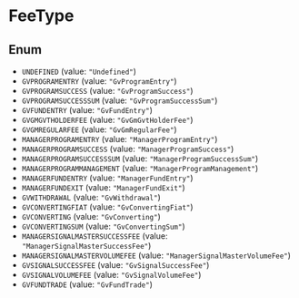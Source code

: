 # FeeType

## Enum

* `UNDEFINED` (value: `"Undefined"`)
* `GVPROGRAMENTRY` (value: `"GvProgramEntry"`)
* `GVPROGRAMSUCCESS` (value: `"GvProgramSuccess"`)
* `GVPROGRAMSUCCESSSUM` (value: `"GvProgramSuccessSum"`)
* `GVFUNDENTRY` (value: `"GvFundEntry"`)
* `GVGMGVTHOLDERFEE` (value: `"GvGmGvtHolderFee"`)
* `GVGMREGULARFEE` (value: `"GvGmRegularFee"`)
* `MANAGERPROGRAMENTRY` (value: `"ManagerProgramEntry"`)
* `MANAGERPROGRAMSUCCESS` (value: `"ManagerProgramSuccess"`)
* `MANAGERPROGRAMSUCCESSSUM` (value: `"ManagerProgramSuccessSum"`)
* `MANAGERPROGRAMMANAGEMENT` (value: `"ManagerProgramManagement"`)
* `MANAGERFUNDENTRY` (value: `"ManagerFundEntry"`)
* `MANAGERFUNDEXIT` (value: `"ManagerFundExit"`)
* `GVWITHDRAWAL` (value: `"GvWithdrawal"`)
* `GVCONVERTINGFIAT` (value: `"GvConvertingFiat"`)
* `GVCONVERTING` (value: `"GvConverting"`)
* `GVCONVERTINGSUM` (value: `"GvConvertingSum"`)
* `MANAGERSIGNALMASTERSUCCESSFEE` (value: `"ManagerSignalMasterSuccessFee"`)
* `MANAGERSIGNALMASTERVOLUMEFEE` (value: `"ManagerSignalMasterVolumeFee"`)
* `GVSIGNALSUCCESSFEE` (value: `"GvSignalSuccessFee"`)
* `GVSIGNALVOLUMEFEE` (value: `"GvSignalVolumeFee"`)
* `GVFUNDTRADE` (value: `"GvFundTrade"`)
